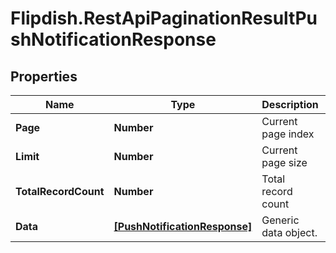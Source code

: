 # Flipdish.RestApiPaginationResultPushNotificationResponse

## Properties
Name | Type | Description | Notes
------------ | ------------- | ------------- | -------------
**Page** | **Number** | Current page index | 
**Limit** | **Number** | Current page size | 
**TotalRecordCount** | **Number** | Total record count | 
**Data** | [**[PushNotificationResponse]**](PushNotificationResponse.md) | Generic data object. | 


